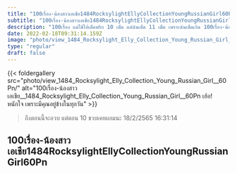```yaml
---
title: "100เรื่อง-น้องสาวเอเชีย1484RocksylightEllyCollectionYoungRussianGirl60Pn"
subtitle: "100เรื่อง-น้องสาวเอเชีย1484RocksylightEllyCollectionYoungRussianGirl60Pn วันนี้ทำได้แค่ไลค์รูป สักวันจะเข้าไปลูบไล้"
description: "100เรื่อง แม่ใช้ให้เด็ดพริก 10 เม็ด แต่ฉันเด็ด 11 เม็ด เพราะฉันเด็ดเกิน 100เรื่อง-น้องสาวเอเชีย1484RocksylightEllyCollectionYoungRussianGirl60Pn 18/2/2565 16:31:14"
date: 2022-02-18T09:31:14.159Z
image: "photo/view_1484_Rocksylight_Elly_Collection_Young_Russian_Girl__60Pn/1484_43_kw2ReHxOXXsZoaU9FquF.jpg"
type: "regular"
draft: false
---
```


{{< foldergallery src="photo/view_1484_Rocksylight_Elly_Collection_Young_Russian_Girl__60Pn/" alt="100เรื่อง-น้องสาวเอเชีย__1484_Rocksylight_Elly_Collection_Young_Russian_Girl__60Pn เฮ้อ! หนักใจ เพราะมีคุณอยู่ข้างในทุกวัน" >}}


> ถึงตอนนี้จะอวบ แต่ตอน 10 ขวบเคยผอมนะ 18/2/2565 16:31:14

## 100เรื่อง-น้องสาวเอเชีย1484RocksylightEllyCollectionYoungRussianGirl60Pn
